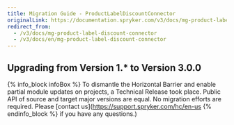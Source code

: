 ```yaml
---
title: Migration Guide - ProductLabelDiscountConnector
originalLink: https://documentation.spryker.com/v3/docs/mg-product-label-discount-connector
redirect_from:
  - /v3/docs/mg-product-label-discount-connector
  - /v3/docs/en/mg-product-label-discount-connector
---
```


## Upgrading from Version 1.* to Version 3.0.0


{% info_block infoBox %}
To dismantle the Horizontal Barrier and enable partial module updates on projects, a Technical Release took place. Public API of source and target major versions are equal. No migration efforts are required. Please [contact us](https://support.spryker.com/hc/en-us
{% endinfo_block %} if you have any questions.)

